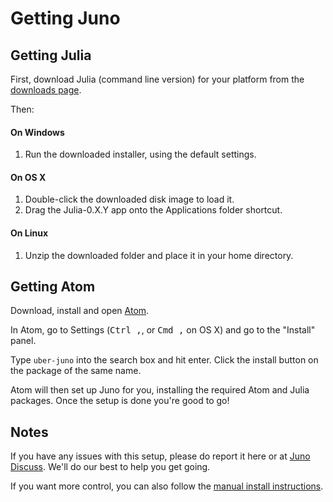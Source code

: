 # Getting Juno

## Getting Julia

First, download Julia (command line version) for your platform from the [downloads page](http://julialang.org/downloads/).

Then:

#### On Windows

1. Run the downloaded installer, using the default settings.

#### On OS X

1. Double-click the downloaded disk image to load it.
2. Drag the Julia-0.X.Y app onto the Applications folder shortcut.

#### On Linux

1. Unzip the downloaded folder and place it in your home directory.

## Getting Atom

Download, install and open [Atom](https://atom.io).

In Atom, go to Settings (<kbd>Ctrl ,</kbd>, or <kbd>Cmd ,</kbd> on OS X) and go to the "Install" panel.

Type `uber-juno` into the search box and hit enter. Click the install button on the package of the same name.

Atom will then set up Juno for you, installing the required Atom and Julia packages. Once the setup is done you're good to go!

## Notes

If you have any issues with this setup, please do report it here or at [Juno Discuss](http://discuss.junolab.org). We'll do our best to help you get going.

If you want more control, you can also follow the [manual install instructions](https://github.com/JunoLab/atom-julia-client/manual).
